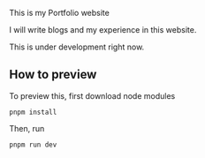 This is my Portfolio website

I will write blogs and my experience in this website.

This is under development right now.


## How to preview

To preview this, first download node modules

```
pnpm install
```

Then, run

```
pnpm run dev
```
